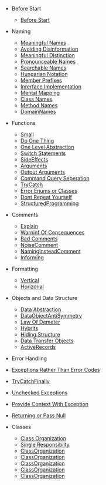 - Before Start 
  - [Before Start](README.md)

- Naming 

  - [Meaningful Names](/Naming/MeaninfulNames.md)
  - [Avoiding Disinformation](/Naming/AvoidingDisinformation.md)
  - [Meaningful Distinction](/Naming/MeaningfulDistinction.md)
  - [Pronounceable Names](/Naming/PronounceableNames.md)
  - [Searchable Names](/Naming/SearchableNames.md)
  - [Hungarian Notation](/Naming/HungarianNotation.md)
  - [Member Prefixes](/Naming/Prefix.md)
  - [Inrerface Implementation](/Naming/InrerfaceImplementation.md)
  - [Mental Mapping](/Naming/MentalMapping.md)
  - [Class Names](/Naming/ClassNames.md)
  - [Method Names](/Naming/MethodNames.md)
  - [DomainNames](/Naming/DomainNames.md)

- Functions

  - [Small](/Functions/Small.md)
  - [Do One Thing](/Functions/DoOneThing.md)
  - [One Level Abstraction](/Functions/OneLevelAbstraction.md)
  - [Switch Statements](/Functions/SwitchStatements.md)
  - [SideEffects](/Functions/SideEffects.md)
  - [Arguments](/Functions/Arguments.md)
  - [Output Arguments](/Functions/OutputArgument.md)
  - [Command Query Seperation](/Functions/CommandQuerySeperation.md)
  - [TryCatch](/Functions/TryCatch.md)
  - [Error Enums or Classes](/Functions/ErrorEnumsClasses.md)
  - [Dont Repeat Yourself](/Functions/DontRepeat.md)
  - [StructuredProgramming](/Functions/StructuredProgramming.md)

- Comments

  - [Explain](/Comments/Explain.md)
  - [Warninf Of Consequences](/Comments/WarninfOfConsequences.md)
  - [Bad Comments](/Comments/BadComment.md)
  - [NoiseComment](/Comments/NoiseComment.md)
  - [NamingInsteadComment](/Comments/NamingInsteadComment.md)
  - [Informing](/Comments/Informing.md)

- Formatting

  - [Vertical](/Formatting/Vertical.md)
  - [Horizonal](/Formatting/Horizonal.md)

- Objects and Data Structure

  - [Data Abstraction](/ObjectsAndDataStructures/DataAbstraction.md)
  - [DataObjectAntiSymmetry](/ObjectsAndDataStructures/DataObjectAntiSymmetry.md)
  - [Law Of Demeter](/ObjectsAndDataStructures/LawOfDemeter.md)
  - [Hybrits](/ObjectsAndDataStructures/Hybrits.md)
  - [Hiding Structure](/ObjectsAndDataStructures/HidinStructure.md)
  - [Data Transfer Objects](/ObjectsAndDataStructures/DataTransferObjects.md)
  - [ActiveRecords](/ObjectsAndDataStructures/ActiveRecords.md)


- Error Handling

- [Exceptions Rather Than Error Codes](/ErrorHandling/ExceptionsRatherThanErrorCodes.md)
- [TryCatchFinally](/ErrorHandling/TryCatchFinally.md)
- [Unchecked Exceptions](/ErrorHandling/UncheckedExceptions.md)
- [Provide Context With Exception](/ErrorHandling/ContextWithException.md)
- [Returning or Pass Null](/ErrorHandling/ReturnPassNull.md)



- Classes

  - [Class Organization](/Classes/ClassOrganization.md)
  - [Single Responsibilty](/Classes/SingleResponsibilty.md)
  - [ClassOrganization](/Classes/ClassOrganization.md)
  - [ClassOrganization](/Classes/ClassOrganization.md)
  - [ClassOrganization](/Classes/ClassOrganization.md)
  - [ClassOrganization](/Classes/ClassOrganization.md)
  - [ClassOrganization](/Classes/ClassOrganization.md)